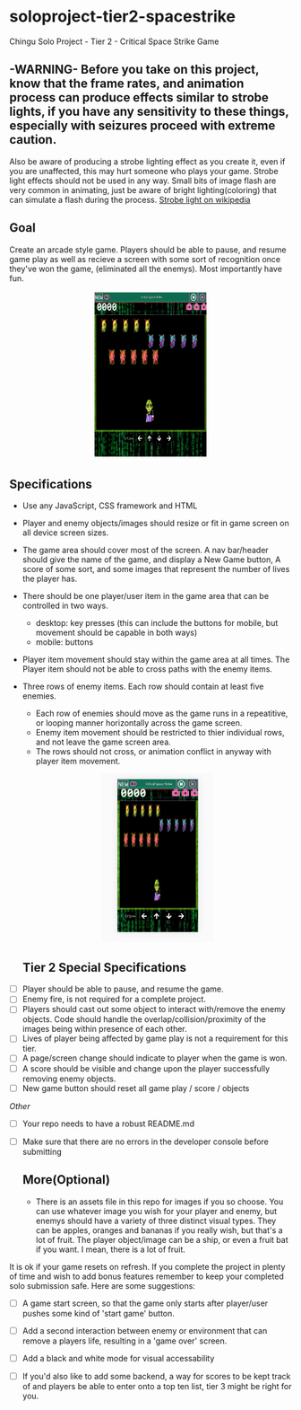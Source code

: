 # soloproject-tier2-spacestrike
Chingu Solo Project - Tier 2 - Critical Space Strike Game


## -WARNING- Before you take on this project, know that the frame rates, and animation process can produce effects similar to strobe lights,  if you have any sensitivity to these things, especially with seizures proceed with extreme caution.
Also be aware of producing a strobe lighting effect as you create it, even if you are unaffected, this may hurt someone who plays your game. Strobe light effects should not be used in any way.  Small bits of image flash are very common in animating, just be aware of bright lighting(coloring) that can simulate a flash during the process. 
[Strobe light on wikipedia](https://en.wikipedia.org/wiki/Strobe_light)


## Goal
Create an arcade style game. Players should be able to pause, and resume game play as well as recieve a screen with some sort of recognition once they've won the game, (eliminated all the enemys). 
Most importantly have fun.  

<p align="center">
  
<img src="images/CSS-2v2.gif" width="200" height="300"/>

  </p>

## Specifications
* Use any JavaScript, CSS framework and HTML
* Player and enemy objects/images should resize or fit in game screen on all device screen sizes. 
* The game area should cover most of the screen.  A nav bar/header should give the name of the game, and display a New Game button, A score of some sort, and some images that represent the number of lives the player has.
* There should be one player/user item in the game area that can be controlled in two ways.  
  - desktop: key presses (this can include the buttons for mobile, but movement should be capable in both ways)
  - mobile: buttons
* Player item movement should stay within the game area at all times. The Player item should not be able to cross paths with the enemy items.
* Three rows of enemy items. Each row should contain at least five enemies.
  - Each row of enemies should move as the game runs in a repeatitive, or looping manner horizontally across the game screen.
  - Enemy item movement should be restricted to thier individual rows, and not leave the game screen area. 
  - The rows should not cross, or animation conflict in anyway with player item movement.
  <p align="center">
  <img src="images/mobile_CSS2.JPG" width="200" height="300"/>
  </p>
  
  ## Tier 2 Special Specifications
 - [ ] Player should be able to pause, and resume the game. 
 - [ ] Enemy fire, is not required for a complete project.
 - [ ] Players should cast out some object to interact with/remove the enemy objects. Code should handle the overlap/collision/proximity of the images being within presence of each other.  
 - [ ] Lives of player being affected by game play is not a requirement for this tier. 
 - [ ] A page/screen change should indicate to player when the game is won.
 - [ ] A score should be visible and change upon the player successfully removing enemy objects.
 - [ ] New game button should reset all game play / score / objects
 
  *Other*
  
- [ ] Your repo needs to have a robust README.md
- [ ] Make sure that there are no errors in the developer console before submitting

  ## More(Optional)
  * There is an assets file in this repo for images if you so choose.  You can use whatever image you wish for your player and enemy, but enemys should have a variety of three distinct visual types.  They can be apples, oranges and bananas if you really wish, but that's a lot of fruit. The player object/image can be a ship, or even a fruit bat if you want.  I mean, there is a lot of fruit. 
  
 It is ok if your game resets on refresh.  If you complete the project in plenty of time and wish to add bonus features remember to keep your completed solo submission safe. Here are some suggestions:
 
 - [ ] A game start screen, so that the game only starts after player/user pushes some kind of 'start game' button.
 - [ ] Add a second interaction between enemy or environment that can remove a players life, resulting in a 'game over' screen.
 - [ ] Add a black and white mode for visual accessability
 - [ ] If you'd also like to add some backend, a way for scores to be kept track of and players be able to enter onto a top ten list, tier 3 might be right for you.  


